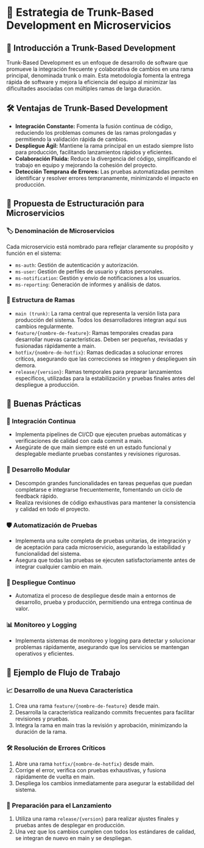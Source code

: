 # 🌿 Estrategia de Trunk-Based Development en Microservicios

## 📘 Introducción a Trunk-Based Development

Trunk-Based Development es un enfoque de desarrollo de software que promueve la integración frecuente y colaborativa de cambios en una rama principal, denominada trunk o main. Esta metodología fomenta la entrega rápida de software y mejora la eficiencia del equipo al minimizar las dificultades asociadas con múltiples ramas de larga duración.

## 🛠️ Ventajas de Trunk-Based Development

- **Integración Constante:** Fomenta la fusión continua de código, reduciendo los problemas comunes de las ramas prolongadas y permitiendo la validación rápida de cambios.
- **Despliegue Ágil:** Mantiene la rama principal en un estado siempre listo para producción, facilitando lanzamientos rápidos y eficientes.
- **Colaboración Fluida:** Reduce la divergencia del código, simplificando el trabajo en equipo y mejorando la cohesión del proyecto.
- **Detección Temprana de Errores:** Las pruebas automatizadas permiten identificar y resolver errores tempranamente, minimizando el impacto en producción.

## 🧩 Propuesta de Estructuración para Microservicios

### 🏷️ Denominación de Microservicios

Cada microservicio está nombrado para reflejar claramente su propósito y función en el sistema:

- `ms-auth`: Gestión de autenticación y autorización.
- `ms-user`: Gestión de perfiles de usuario y datos personales.
- `ms-notification`: Gestión y envío de notificaciones a los usuarios.
- `ms-reporting`: Generación de informes y análisis de datos.

### 🌿 Estructura de Ramas

- `main (trunk)`: La rama central que representa la versión lista para producción del sistema. Todos los desarrolladores integran aquí sus cambios regularmente.
- `feature/{nombre-de-feature}`: Ramas temporales creadas para desarrollar nuevas características. Deben ser pequeñas, revisadas y fusionadas rápidamente a main.
- `hotfix/{nombre-de-hotfix}`: Ramas dedicadas a solucionar errores críticos, asegurando que las correcciones se integren y desplieguen sin demora.
- `release/{version}`: Ramas temporales para preparar lanzamientos específicos, utilizadas para la estabilización y pruebas finales antes del despliegue a producción.

## 📏 Buenas Prácticas

### 🔄 Integración Continua

- Implementa pipelines de CI/CD que ejecuten pruebas automáticas y verificaciones de calidad con cada commit a main.
- Asegúrate de que main siempre esté en un estado funcional y desplegable mediante pruebas constantes y revisiones rigurosas.

### 🧩 Desarrollo Modular

- Descompón grandes funcionalidades en tareas pequeñas que puedan completarse e integrarse frecuentemente, fomentando un ciclo de feedback rápido.
- Realiza revisiones de código exhaustivas para mantener la consistencia y calidad en todo el proyecto.

### 🛡️ Automatización de Pruebas

- Implementa una suite completa de pruebas unitarias, de integración y de aceptación para cada microservicio, asegurando la estabilidad y funcionalidad del sistema.
- Asegura que todas las pruebas se ejecuten satisfactoriamente antes de integrar cualquier cambio en main.

### 🚀 Despliegue Continuo

- Automatiza el proceso de despliegue desde main a entornos de desarrollo, prueba y producción, permitiendo una entrega continua de valor.

### 📊 Monitoreo y Logging

- Implementa sistemas de monitoreo y logging para detectar y solucionar problemas rápidamente, asegurando que los servicios se mantengan operativos y eficientes.

## 🔄 Ejemplo de Flujo de Trabajo

### 📈 Desarrollo de una Nueva Característica

1. Crea una rama `feature/{nombre-de-feature}` desde main.
2. Desarrolla la característica realizando commits frecuentes para facilitar revisiones y pruebas.
3. Integra la rama en main tras la revisión y aprobación, minimizando la duración de la rama.

### 🛠️ Resolución de Errores Críticos

1. Abre una rama `hotfix/{nombre-de-hotfix}` desde main.
2. Corrige el error, verifica con pruebas exhaustivas, y fusiona rápidamente de vuelta en main.
3. Despliega los cambios inmediatamente para asegurar la estabilidad del sistema.

### 🎉 Preparación para el Lanzamiento

1. Utiliza una rama `release/{version}` para realizar ajustes finales y pruebas antes de desplegar en producción.
2. Una vez que los cambios cumplen con todos los estándares de calidad, se integran de nuevo en main y se despliegan.

